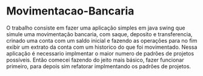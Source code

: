 # Movimentacao-Bancaria
O trabalho consiste em fazer uma aplicação simples em java swing que simule uma movimentação bancaria, com saque, deposito e transferencia, crinado uma conta com um saldo inicial e fazendo as operações para no fim exibir um extrato da conta com um historico do que foi movimentado.
Nessa aplicação é necessario implmentar o maior numero de padrões de projetos possíveis.
Então comecei fazendo do jeito mais básico, fazer funcionar primeiro, para depois sim refatorar implmentando os padrões de projetos.
